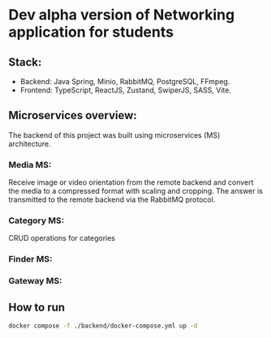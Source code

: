# Dev alpha version of Networking application for students

## Stack:
- Backend: Java Spring, Minio, RabbitMQ, PostgreSQL, FFmpeg.
- Frontend: TypeScript, ReactJS, Zustand, SwiperJS, SASS, Vite.

## Microservices overview:
The backend of this project was built using microservices (MS) architecture.

### Media MS:
Receive image or video orientation from the remote backend and convert the media to a compressed format with scaling and cropping. The answer is transmitted to the remote backend via the RabbitMQ protocol.

### Category MS:
CRUD operations for categories

### Finder MS:

### Gateway MS:


## How to run

```bash
docker compose -f ./backend/docker-compose.yml up -d
```